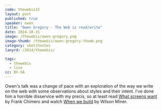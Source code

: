 ```yaml
---
code: thewebis15
layout: post
published: true
speaker: owen
title: "Owen Gregory - The Web is read/write"
date: 2014-10-31
image: /thewebis/owen-gregory.png
image-thumb: /thewebis/owen-gregory-thumb.png
category: sketchnotes
lanyrd: /2014/thewebis/

tags:
  - thewebis
  - live
cc: BY-SA
---
```


Owen's talk was a change of pace with an exploration of the way we write on the web with some observations about styles and their intent. I've done him a horrible disservice with my precis, so at least read [What screens want](https://frankchimero.com/writing/what-screens-want/) by Frank Chimero and watch [When we build](https://vimeo.com/34017777) by Wilson Miner.
